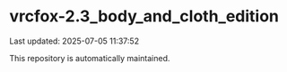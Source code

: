 # vrcfox-2.3_body_and_cloth_edition

Last updated: 2025-07-05 11:37:52

This repository is automatically maintained.
